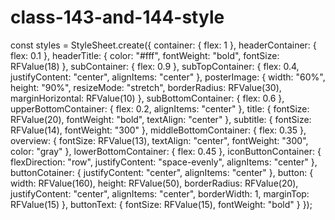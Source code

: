 # class-143-and-144-style
const styles = StyleSheet.create({
  container: {
    flex: 1
  },
  headerContainer: {
    flex: 0.1
  },
  headerTitle: {
    color: "#fff",
    fontWeight: "bold",
    fontSize: RFValue(18)
  },
  subContainer: {
    flex: 0.9
  },
  subTopContainer: {
    flex: 0.4,
    justifyContent: "center",
    alignItems: "center"
  },
  posterImage: {
    width: "60%",
    height: "90%",
    resizeMode: "stretch",
    borderRadius: RFValue(30),
    marginHorizontal: RFValue(10)
  },
  subBottomContainer: {
    flex: 0.6
  },
  upperBottomContainer: {
    flex: 0.2,
    alignItems: "center"
  },
  title: {
    fontSize: RFValue(20),
    fontWeight: "bold",
    textAlign: "center"
  },
  subtitle: {
    fontSize: RFValue(14),
    fontWeight: "300"
  },
  middleBottomContainer: {
    flex: 0.35
  },
  overview: {
    fontSize: RFValue(13),
    textAlign: "center",
    fontWeight: "300",
    color: "gray"
  },
  lowerBottomContainer: {
    flex: 0.45
  },
  iconButtonContainer: {
    flexDirection: "row",
    justifyContent: "space-evenly",
    alignItems: "center"
  },
  buttonCotainer: {
    justifyContent: "center",
    alignItems: "center"
  },
  button: {
    width: RFValue(160),
    height: RFValue(50),
    borderRadius: RFValue(20),
    justifyContent: "center",
    alignItems: "center",
    borderWidth: 1,
    marginTop: RFValue(15)
  },
  buttonText: {
    fontSize: RFValue(15),
    fontWeight: "bold"
  }
});
